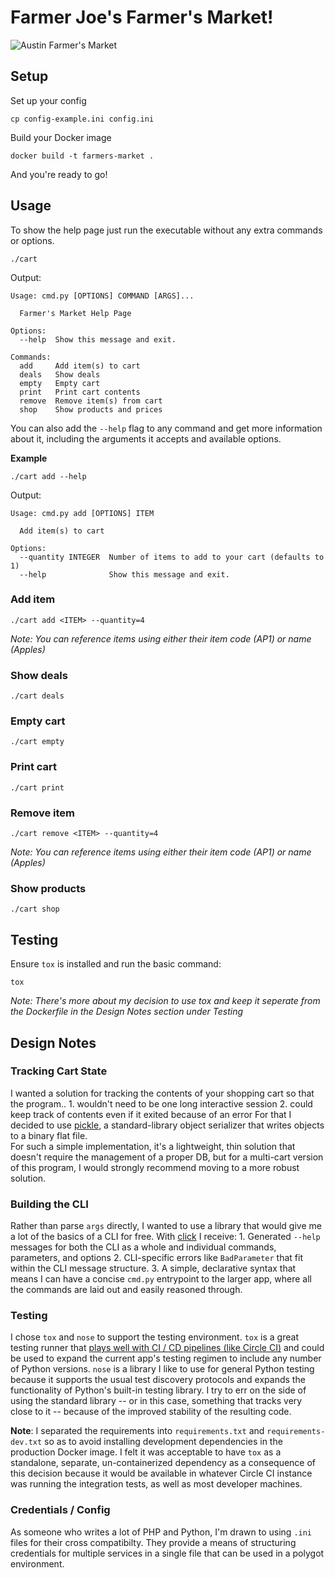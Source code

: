# Farmer Joe's Farmer's Market!

![Austin Farmer's Market](http://austinot.com/wp-content/uploads/2016/01/Austin-Farmers-Markets-Downtown.jpg)

## Setup

Set up your config

```
cp config-example.ini config.ini
```

Build your Docker image

```
docker build -t farmers-market .
```

And you're ready to go!

## Usage

To show the help page just run the executable without any extra commands or options.

```
./cart
```

Output:

```
Usage: cmd.py [OPTIONS] COMMAND [ARGS]...

  Farmer's Market Help Page

Options:
  --help  Show this message and exit.

Commands:
  add     Add item(s) to cart
  deals   Show deals
  empty   Empty cart
  print   Print cart contents
  remove  Remove item(s) from cart
  shop    Show products and prices
```

You can also add the `--help` flag to any command and get more information about it, including the arguments it accepts and available options.

**Example**
```
./cart add --help
```

Output:

```
Usage: cmd.py add [OPTIONS] ITEM

  Add item(s) to cart

Options:
  --quantity INTEGER  Number of items to add to your cart (defaults to 1)
  --help              Show this message and exit.
```


### Add item

```
./cart add <ITEM> --quantity=4
```

*Note: You can reference items using either their item code (AP1) or name (Apples)*

### Show deals

```
./cart deals
```

### Empty cart

```
./cart empty
```

### Print cart

```
./cart print
```

### Remove item

```
./cart remove <ITEM> --quantity=4
```

*Note: You can reference items using either their item code (AP1) or name (Apples)*

### Show products

```
./cart shop
```

## Testing

Ensure `tox` is installed and run the basic command:

```
tox
```

*Note: There's more about my decision to use tox and keep it seperate from the Dockerfile in the Design Notes section under Testing*

## Design Notes

### Tracking Cart State

I wanted a solution for tracking the contents of your shopping cart so that the program.. 
    1. wouldn't need to be one long interactive session
    2. could keep track of contents even if it exited because of an error
For that I decided to use [pickle](https://docs.python.org/3/library/pickle.html), a standard-library object serializer that writes objects to a binary flat file.  
For such a simple implementation, it's a lightweight, thin solution that doesn't require the management of a proper DB, but for a multi-cart version of this program, I would strongly recommend moving to a more robust solution.

### Building the CLI

Rather than parse `args` directly, I wanted to use a library that would give me a lot of the basics of a CLI for free. With [click](http://click.pocoo.org/5/) I receive:
    1. Generated `--help` messages for both the CLI as a whole and individual commands, parameters, and options
    2. CLI-specific errors like `BadParameter` that fit within the CLI message structure.
    3. A simple, declarative syntax that means I can have a concise `cmd.py` entrypoint to the larger app, where all the commands are laid out and easily reasoned through.

### Testing

I chose `tox` and `nose` to support the testing environment. `tox` is a great testing runner that [plays well with CI / CD pipelines (like Circle CI)](https://circleci.com/docs/1.0/language-python/) and could be used to expand the current app's testing regimen to include any number of Python versions. `nose` is a library I like to use for general Python testing because it supports the usual test discovery protocols and expands the functionality of Python's built-in testing library. I try to err on the side of using the standard library -- or in this case, something that tracks very close to it -- because of the improved stability of the resulting code.

**Note**: I separated the requirements into `requirements.txt` and `requirements-dev.txt` so as to avoid installing development dependencies in the production Docker image. I felt it was acceptable to have `tox` as a standalone, separate, un-containerized dependency as a consequence of this decision because it would be available in whatever Circle CI instance was running the integration tests, as well as most developer machines.

### Credentials / Config

As someone who writes a lot of PHP and Python, I'm drawn to using `.ini` files for their cross compatibilty. They provide a means of structuring credentials for multiple services in a single file that can be used in a polygot environment.